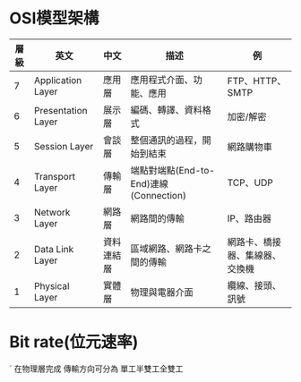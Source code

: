 # OSI模型架構

層級|英文|中文|描述|例
-|-|-|-|-|
7|Application Layer|應用層|應用程式介面、功能、應用|FTP、HTTP、SMTP
6|Presentation Layer|展示層|編碼、轉譯、資料格式|加密/解密
5|Session Layer|會談層|整個通訊的過程，開始到結束|網路購物車
4|Transport Layer|傳輸層|端點對端點(End-to-End)連線(Connection)|TCP、UDP
3|Network Layer|網路層|網路間的傳輸|IP、路由器
2|Data Link Layer|資料連結層|區域網路、網路卡之間的傳輸|網路卡、橋接器、集線器、交換機
1|Physical Layer|實體層|物理與電器介面|纜線、接頭、訊號

# Bit rate(位元速率)
`
在物理層完成
傳輸方向可分為
單工半雙工全雙工
